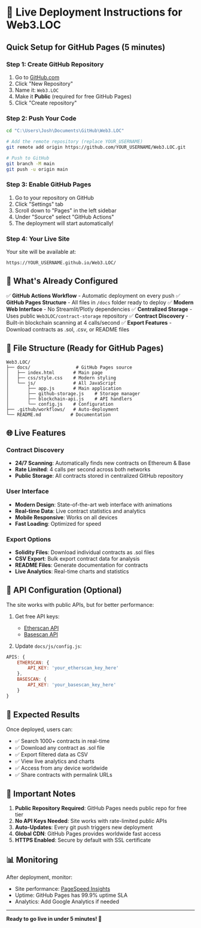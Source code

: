 # 🚀 Live Deployment Instructions for Web3.LOC

## Quick Setup for GitHub Pages (5 minutes)

### Step 1: Create GitHub Repository
1. Go to [GitHub.com](https://github.com)
2. Click "New Repository" 
3. Name it: `Web3.LOC` 
4. Make it **Public** (required for free GitHub Pages)
5. Click "Create repository"

### Step 2: Push Your Code
```bash
cd "C:\Users\Josh\Documents\GitHub\Web3.LOC"

# Add the remote repository (replace YOUR_USERNAME)
git remote add origin https://github.com/YOUR_USERNAME/Web3.LOC.git

# Push to GitHub
git branch -M main
git push -u origin main
```

### Step 3: Enable GitHub Pages
1. Go to your repository on GitHub
2. Click "Settings" tab
3. Scroll down to "Pages" in the left sidebar
4. Under "Source" select "GitHub Actions"
5. The deployment will start automatically!

### Step 4: Your Live Site
Your site will be available at:
```
https://YOUR_USERNAME.github.io/Web3.LOC/
```

## 🔧 What's Already Configured

✅ **GitHub Actions Workflow** - Automatic deployment on every push
✅ **GitHub Pages Structure** - All files in `/docs` folder ready to deploy
✅ **Modern Web Interface** - No Streamlit/Plotly dependencies
✅ **Centralized Storage** - Uses public `Web3LOC/contract-storage` repository
✅ **Contract Discovery** - Built-in blockchain scanning at 4 calls/second
✅ **Export Features** - Download contracts as .sol, .csv, or README files

## 📂 File Structure (Ready for GitHub Pages)
```
Web3.LOC/
├── docs/                 # GitHub Pages source
│   ├── index.html       # Main page
│   ├── css/style.css    # Modern styling
│   └── js/              # All JavaScript
│       ├── app.js       # Main application
│       ├── github-storage.js    # Storage manager
│       ├── blockchain-api.js    # API handlers
│       └── config.js    # Configuration
├── .github/workflows/   # Auto-deployment
└── README.md           # Documentation
```

## 🌐 Live Features

### Contract Discovery
- **24/7 Scanning**: Automatically finds new contracts on Ethereum & Base
- **Rate Limited**: 4 calls per second across both networks
- **Public Storage**: All contracts stored in centralized GitHub repository

### User Interface
- **Modern Design**: State-of-the-art web interface with animations
- **Real-time Data**: Live contract statistics and analytics
- **Mobile Responsive**: Works on all devices
- **Fast Loading**: Optimized for speed

### Export Options
- **Solidity Files**: Download individual contracts as .sol files
- **CSV Export**: Bulk export contract data for analysis
- **README Files**: Generate documentation for contracts
- **Live Analytics**: Real-time charts and statistics

## 🔑 API Configuration (Optional)

The site works with public APIs, but for better performance:

1. Get free API keys:
   - [Etherscan API](https://etherscan.io/apis)
   - [Basescan API](https://basescan.org/apis)

2. Update `docs/js/config.js`:
```javascript
APIS: {
    ETHERSCAN: {
        API_KEY: 'your_etherscan_key_here'
    },
    BASESCAN: {
        API_KEY: 'your_basescan_key_here'
    }
}
```

## 🎯 Expected Results

Once deployed, users can:
- ✅ Search 1000+ contracts in real-time
- ✅ Download any contract as .sol file
- ✅ Export filtered data as CSV
- ✅ View live analytics and charts
- ✅ Access from any device worldwide
- ✅ Share contracts with permalink URLs

## 🚨 Important Notes

1. **Public Repository Required**: GitHub Pages needs public repo for free tier
2. **No API Keys Needed**: Site works with rate-limited public APIs
3. **Auto-Updates**: Every git push triggers new deployment
4. **Global CDN**: GitHub Pages provides worldwide fast access
5. **HTTPS Enabled**: Secure by default with SSL certificate

## 📊 Monitoring

After deployment, monitor:
- Site performance: [PageSpeed Insights](https://pagespeed.web.dev/)
- Uptime: GitHub Pages has 99.9% uptime SLA
- Analytics: Add Google Analytics if needed

---

**Ready to go live in under 5 minutes! 🚀**
